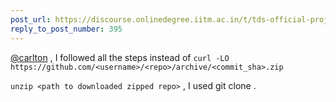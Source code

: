 ```yaml
---
post_url: https://discourse.onlinedegree.iitm.ac.in/t/tds-official-project1-discrepencies/171141/396
reply_to_post_number: 395
---
```

[@carlton](/u/carlton) , I followed all the steps instead of `curl -LO https://github.com/<username>/<repo>/archive/<commit_sha>.zip`

`unzip <path to downloaded zipped repo>` , I used git clone .